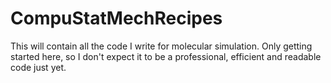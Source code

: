 # CompuStatMechRecipes
This will contain all the code I write for molecular simulation. Only getting started here, so I don't expect it to be a professional, efficient  and readable code just yet.
